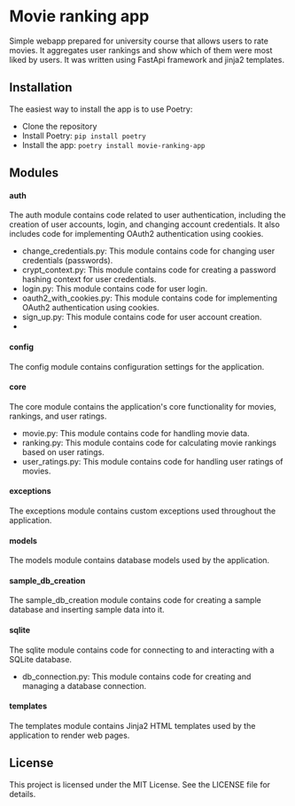 # Movie ranking app

Simple webapp prepared for university course that allows users to rate movies. It aggregates user rankings and show which of them were most liked by users. It was written using FastApi framework and jinja2 templates. 

## Installation
The easiest way to install the app is to use Poetry:

- Clone the repository
- Install Poetry: `pip install poetry`
- Install the app: `poetry install movie-ranking-app`

## Modules
#### auth
The auth module contains code related to user authentication, including the creation of user accounts, login, and changing account credentials. It also includes code for implementing OAuth2 authentication using cookies.

- change_credentials.py: This module contains code for changing user credentials (passwords).
- crypt_context.py: This module contains code for creating a password hashing context for user credentials.
- login.py: This module contains code for user login.
- oauth2_with_cookies.py: This module contains code for implementing OAuth2 authentication using cookies.
- sign_up.py: This module contains code for user account creation.
- 
#### config
The config module contains configuration settings for the application.

#### core
The core module contains the application's core functionality for movies, rankings, and user ratings.

- movie.py: This module contains code for handling movie data.
- ranking.py: This module contains code for calculating movie rankings based on user ratings.
- user_ratings.py: This module contains code for handling user ratings of movies.

#### exceptions
The exceptions module contains custom exceptions used throughout the application.

#### models
The models module contains database models used by the application.

#### sample_db_creation
The sample_db_creation module contains code for creating a sample database and inserting sample data into it.

#### sqlite
The sqlite module contains code for connecting to and interacting with a SQLite database.

- db_connection.py: This module contains code for creating and managing a database connection.

#### templates
The templates module contains Jinja2 HTML templates used by the application to render web pages.

## License
This project is licensed under the MIT License. See the LICENSE file for details.
